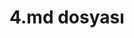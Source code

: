# 4.md dosyası
<div class="github-card" data-github="lepture" data-width="400" data-height="150" data-theme="default"></div>
<script src="//cdn.jsdelivr.net/github-cards/latest/widget.js"></script>

